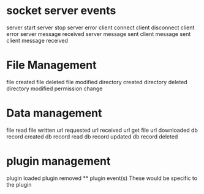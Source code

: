# socket server events

server start
server stop
server error
client connect
client disconnect
client error
server message received
server message sent
client message sent
client message received

# File Management

file created
file deleted
file modified
directory created
directory deleted
directory modified
permission change

# Data management

file read
file written
url requested
url received
url get file
url downloaded
db record created
db record read
db record updated
db record deleted

# plugin management

plugin loaded
plugin removed
** plugin event(s)      These would be specific to the plugin



